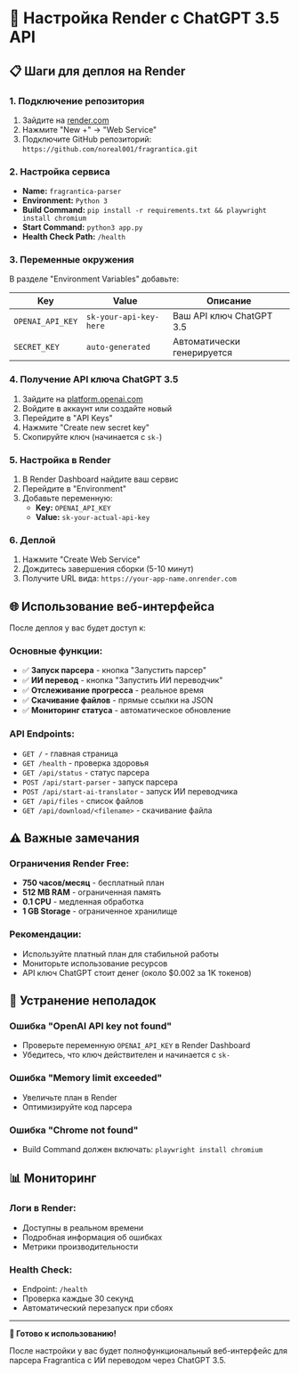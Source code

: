 # 🚀 Настройка Render с ChatGPT 3.5 API

## 📋 Шаги для деплоя на Render

### 1. Подключение репозитория
1. Зайдите на [render.com](https://render.com)
2. Нажмите "New +" → "Web Service"
3. Подключите GitHub репозиторий: `https://github.com/noreal001/fragrantica.git`

### 2. Настройка сервиса
- **Name:** `fragrantica-parser`
- **Environment:** `Python 3`
- **Build Command:** `pip install -r requirements.txt && playwright install chromium`
- **Start Command:** `python3 app.py`
- **Health Check Path:** `/health`

### 3. Переменные окружения
В разделе "Environment Variables" добавьте:

| Key | Value | Описание |
|-----|-------|----------|
| `OPENAI_API_KEY` | `sk-your-api-key-here` | Ваш API ключ ChatGPT 3.5 |
| `SECRET_KEY` | `auto-generated` | Автоматически генерируется |

### 4. Получение API ключа ChatGPT 3.5
1. Зайдите на [platform.openai.com](https://platform.openai.com)
2. Войдите в аккаунт или создайте новый
3. Перейдите в "API Keys"
4. Нажмите "Create new secret key"
5. Скопируйте ключ (начинается с `sk-`)

### 5. Настройка в Render
1. В Render Dashboard найдите ваш сервис
2. Перейдите в "Environment"
3. Добавьте переменную:
   - **Key:** `OPENAI_API_KEY`
   - **Value:** `sk-your-actual-api-key`

### 6. Деплой
1. Нажмите "Create Web Service"
2. Дождитесь завершения сборки (5-10 минут)
3. Получите URL вида: `https://your-app-name.onrender.com`

## 🌐 Использование веб-интерфейса

После деплоя у вас будет доступ к:

### Основные функции:
- ✅ **Запуск парсера** - кнопка "Запустить парсер"
- ✅ **ИИ перевод** - кнопка "Запустить ИИ переводчик"
- ✅ **Отслеживание прогресса** - реальное время
- ✅ **Скачивание файлов** - прямые ссылки на JSON
- ✅ **Мониторинг статуса** - автоматическое обновление

### API Endpoints:
- `GET /` - главная страница
- `GET /health` - проверка здоровья
- `GET /api/status` - статус парсера
- `POST /api/start-parser` - запуск парсера
- `POST /api/start-ai-translator` - запуск ИИ переводчика
- `GET /api/files` - список файлов
- `GET /api/download/<filename>` - скачивание файла

## ⚠️ Важные замечания

### Ограничения Render Free:
- **750 часов/месяц** - бесплатный план
- **512 MB RAM** - ограниченная память
- **0.1 CPU** - медленная обработка
- **1 GB Storage** - ограниченное хранилище

### Рекомендации:
- Используйте платный план для стабильной работы
- Мониторьте использование ресурсов
- API ключ ChatGPT стоит денег (около $0.002 за 1K токенов)

## 🔧 Устранение неполадок

### Ошибка "OpenAI API key not found"
- Проверьте переменную `OPENAI_API_KEY` в Render Dashboard
- Убедитесь, что ключ действителен и начинается с `sk-`

### Ошибка "Memory limit exceeded"
- Увеличьте план в Render
- Оптимизируйте код парсера

### Ошибка "Chrome not found"
- Build Command должен включать: `playwright install chromium`

## 📊 Мониторинг

### Логи в Render:
- Доступны в реальном времени
- Подробная информация об ошибках
- Метрики производительности

### Health Check:
- Endpoint: `/health`
- Проверка каждые 30 секунд
- Автоматический перезапуск при сбоях

---

**🎯 Готово к использованию!**

После настройки у вас будет полнофункциональный веб-интерфейс для парсера Fragrantica с ИИ переводом через ChatGPT 3.5. 